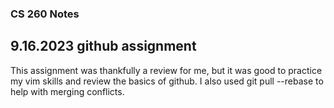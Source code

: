 ### CS 260 Notes
## 9.16.2023 github assignment
This assignment was thankfully a review for me, but it was good to practice my vim skills and review the basics of github. I also used git pull --rebase to help with merging conflicts.
